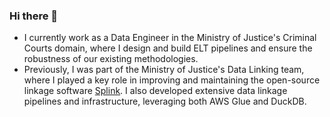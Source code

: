 ### Hi there 👋

* I currently work as a Data Engineer in the Ministry of Justice's Criminal Courts domain, where I design and build ELT pipelines and ensure the robustness of our existing methodologies.  
* Previously, I was part of the Ministry of Justice's Data Linking team, where I played a key role in improving and maintaining the open-source linkage software [Splink](https://github.com/moj-analytical-services/splink). I also developed extensive data linkage pipelines and infrastructure, leveraging both AWS Glue and DuckDB.
